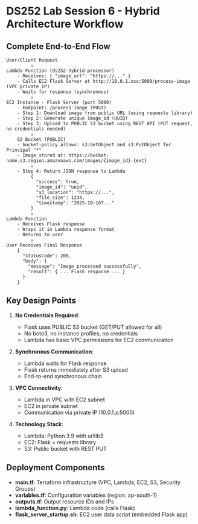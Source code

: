 # DS252 Lab Session 6 - Hybrid Architecture Workflow

## Complete End-to-End Flow

```
User/Client Request
         ↓
Lambda Function (ds252-hybrid-processor)
    - Receives: { "image_url": "https://..." }
    - Calls EC2 Flask Server at http://10.0.1.xxx:5000/process-image (VPC private IP)
    - Waits for response (synchronous)
         ↓
EC2 Instance - Flask Server (port 5000)
    - Endpoint: /process-image (POST)
    - Step 1: Download image from public URL (using requests library)
    - Step 2: Generate unique image_id (UUID)
    - Step 3: Upload to PUBLIC S3 bucket using REST API (PUT request, no credentials needed)
         ↓
    S3 Bucket (PUBLIC)
    - bucket-policy allows: s3:GetObject and s3:PutObject for Principal "*"
    - Image stored at: https://bucket-name.s3.region.amazonaws.com/images/{image_id}.{ext}
         ↓
    - Step 4: Return JSON response to Lambda
         {
           "success": true,
           "image_id": "uuid",
           "s3_location": "https://...",
           "file_size": 1234,
           "timestamp": "2025-10-16T..."
         }
         ↓
Lambda Function
    - Receives Flask response
    - Wraps it in Lambda response format
    - Returns to user
         ↓
User Receives Final Response
    {
      "statusCode": 200,
      "body": {
        "message": "Image processed successfully",
        "result": { ... Flask response ... }
      }
    }
```

## Key Design Points

1. **No Credentials Required**: 
   - Flask uses PUBLIC S3 bucket (GET/PUT allowed for all)
   - No boto3, no instance profiles, no credentials
   - Lambda has basic VPC permissions for EC2 communication

2. **Synchronous Communication**:
   - Lambda waits for Flask response
   - Flask returns immediately after S3 upload
   - End-to-end synchronous chain

3. **VPC Connectivity**:
   - Lambda in VPC with EC2 subnet
   - EC2 in private subnet
   - Communication via private IP (10.0.1.x:5000)

4. **Technology Stack**:
   - Lambda: Python 3.9 with urllib3
   - EC2: Flask + requests library
   - S3: Public bucket with REST PUT

## Deployment Components

- **main.tf**: Terraform infrastructure (VPC, Lambda, EC2, S3, Security Groups)
- **variables.tf**: Configuration variables (region: ap-south-1)
- **outputs.tf**: Output resource IDs and IPs
- **lambda_function.py**: Lambda code (calls Flask)
- **flask_server_startup.sh**: EC2 user data script (embedded Flask app)
